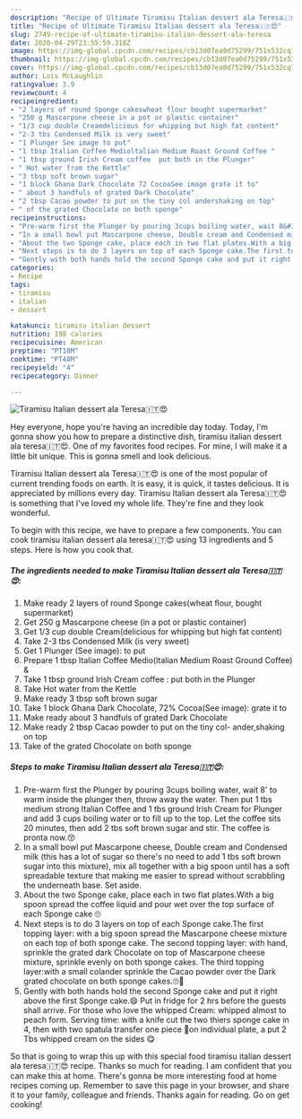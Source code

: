 ```yaml
---
description: "Recipe of Ultimate Tiramisu Italian dessert ala Teresa🇮🇹😍"
title: "Recipe of Ultimate Tiramisu Italian dessert ala Teresa🇮🇹😍"
slug: 2749-recipe-of-ultimate-tiramisu-italian-dessert-ala-teresa
date: 2020-04-29T23:55:59.318Z
image: https://img-global.cpcdn.com/recipes/cb13d07ea0d75299/751x532cq70/tiramisu-italian-dessert-ala-teresa🇮🇹😍-recipe-main-photo.jpg
thumbnail: https://img-global.cpcdn.com/recipes/cb13d07ea0d75299/751x532cq70/tiramisu-italian-dessert-ala-teresa🇮🇹😍-recipe-main-photo.jpg
cover: https://img-global.cpcdn.com/recipes/cb13d07ea0d75299/751x532cq70/tiramisu-italian-dessert-ala-teresa🇮🇹😍-recipe-main-photo.jpg
author: Lois McLaughlin
ratingvalue: 3.9
reviewcount: 4
recipeingredient:
- "2 layers of round Sponge cakeswheat flour bought supermarket"
- "250 g Mascarpone cheese in a pot or plastic container"
- "1/3 cup double Creamdelicious for whipping but high fat content"
- "2-3 tbs Condensed Milk is very sweet"
- "1 Plunger See image to put"
- "1 tbsp Italian Coffee Medioltalian Medium Roast Ground Coffee "
- "1 tbsp ground Irish Cream coffee  put both in the Plunger"
- " Hot water from the Kettle"
- "3 tbsp soft brown sugar"
- "1 block Ghana Dark Chocolate 72 CocoaSee image grate it to"
- " about 3 handfuls of grated Dark Chocolate"
- "2 tbsp Cacao powder to put on the tiny col andershaking on top"
- " of the grated Chocolate on both sponge"
recipeinstructions:
- "Pre-warm first the Plunger by pouring 3cups boiling water, wait 8&#39; to warm inside the plunger then, throw away the water. Then put 1 tbs medium strong Italian Coffee and 1 tbs ground Irish Cream for Plunger and add 3 cups boiling water or to fill up to the top. Let the coffee sits 20 minutes, then add 2 tbs soft brown sugar and stir. The coffee is pronta now.😚"
- "In a small bowl put Mascarpone cheese, Double cream and Condensed milk (this has a lot of sugar so there&#39;s no need to add 1 tbs soft brown sugar into this mixture), mix all together with a big spoon until has a soft spreadable texture that making me easier to spread without scrabbling the underneath base. Set aside."
- "About the two Sponge cake, place each in two flat plates.With a big spoon spread the coffee liquid and pour wet over the top surface of each Sponge cake 🙄"
- "Next steps is to do 3 layers on top of each Sponge cake.The first topping layer: with a big spoon spread the Mascarpone cheese mixture on each top of both sponge cake. The second topping layer: with hand, sprinkle the grated dark Chocolate on top of Mascarpone cheese mixture, sprinkle evenly on both sponge cakes. The third topping layer:with a small colander sprinkle the Cacao powder over the Dark grated chocolate on both sponge cakes.🙄🤔"
- "Gently with both hands hold the second Sponge cake and put it right above the first Sponge cake.😄 Put in fridge for 2 hrs before the guests shall arrive. For those who love the whipped Cream: whipped almost to peach form. Serving time: with a knife cut the two thiers sponge cake in 4, then with two spatula transfer one piece 🍰on individual plate, a put 2 Tbs whipped cream on the sides 😋"
categories:
- Recipe
tags:
- tiramisu
- italian
- dessert

katakunci: tiramisu italian dessert 
nutrition: 198 calories
recipecuisine: American
preptime: "PT18M"
cooktime: "PT48M"
recipeyield: "4"
recipecategory: Dinner

---
```



![Tiramisu Italian dessert ala Teresa🇮🇹😍](https://img-global.cpcdn.com/recipes/cb13d07ea0d75299/751x532cq70/tiramisu-italian-dessert-ala-teresa🇮🇹😍-recipe-main-photo.jpg)

Hey everyone, hope you're having an incredible day today. Today, I'm gonna show you how to prepare a distinctive dish, tiramisu italian dessert ala teresa🇮🇹😍. One of my favorites food recipes. For mine, I will make it a little bit unique. This is gonna smell and look delicious.

Tiramisu Italian dessert ala Teresa🇮🇹😍 is one of the most popular of current trending foods on earth. It is easy, it is quick, it tastes delicious. It is appreciated by millions every day. Tiramisu Italian dessert ala Teresa🇮🇹😍 is something that I've loved my whole life. They're fine and they look wonderful.




To begin with this recipe, we have to prepare a few components. You can cook tiramisu italian dessert ala teresa🇮🇹😍 using 13 ingredients and 5 steps. Here is how you cook that.

<!--inarticleads1-->

##### The ingredients needed to make Tiramisu Italian dessert ala Teresa🇮🇹😍:

1. Make ready 2 layers of round Sponge cakes(wheat flour, bought supermarket)
1. Get 250 g Mascarpone cheese (in a pot or plastic container)
1. Get 1/3 cup double Cream(delicious for whipping but high fat content)
1. Take 2-3 tbs Condensed Milk (is very sweet)
1. Get 1 Plunger (See image): to put
1. Prepare 1 tbsp Italian Coffee Medio(ltalian Medium Roast Ground Coffee) &amp;
1. Take 1 tbsp ground Irish Cream coffee : put both in the Plunger
1. Take  Hot water from the Kettle
1. Make ready 3 tbsp soft brown sugar
1. Take 1 block Ghana Dark Chocolate, 72% Cocoa(See image): grate it to
1. Make ready  about 3 handfuls of grated Dark Chocolate
1. Make ready 2 tbsp Cacao powder to put on the tiny col- ander,shaking on top
1. Take  of the grated Chocolate on both sponge




<!--inarticleads2-->

##### Steps to make Tiramisu Italian dessert ala Teresa🇮🇹😍:

1. Pre-warm first the Plunger by pouring 3cups boiling water, wait 8&#39; to warm inside the plunger then, throw away the water. Then put 1 tbs medium strong Italian Coffee and 1 tbs ground Irish Cream for Plunger and add 3 cups boiling water or to fill up to the top. Let the coffee sits 20 minutes, then add 2 tbs soft brown sugar and stir. The coffee is pronta now.😚
1. In a small bowl put Mascarpone cheese, Double cream and Condensed milk (this has a lot of sugar so there&#39;s no need to add 1 tbs soft brown sugar into this mixture), mix all together with a big spoon until has a soft spreadable texture that making me easier to spread without scrabbling the underneath base. Set aside.
1. About the two Sponge cake, place each in two flat plates.With a big spoon spread the coffee liquid and pour wet over the top surface of each Sponge cake 🙄
1. Next steps is to do 3 layers on top of each Sponge cake.The first topping layer: with a big spoon spread the Mascarpone cheese mixture on each top of both sponge cake. The second topping layer: with hand, sprinkle the grated dark Chocolate on top of Mascarpone cheese mixture, sprinkle evenly on both sponge cakes. The third topping layer:with a small colander sprinkle the Cacao powder over the Dark grated chocolate on both sponge cakes.🙄🤔
1. Gently with both hands hold the second Sponge cake and put it right above the first Sponge cake.😄 Put in fridge for 2 hrs before the guests shall arrive. For those who love the whipped Cream: whipped almost to peach form. Serving time: with a knife cut the two thiers sponge cake in 4, then with two spatula transfer one piece 🍰on individual plate, a put 2 Tbs whipped cream on the sides 😋




So that is going to wrap this up with this special food tiramisu italian dessert ala teresa🇮🇹😍 recipe. Thanks so much for reading. I am confident that you can make this at home. There's gonna be more interesting food at home recipes coming up. Remember to save this page in your browser, and share it to your family, colleague and friends. Thanks again for reading. Go on get cooking!

